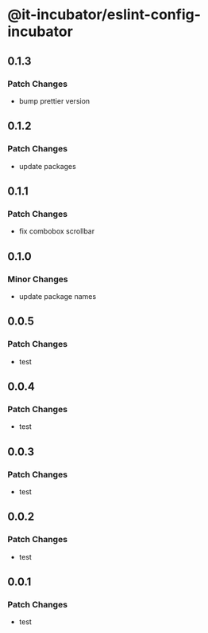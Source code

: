 # @it-incubator/eslint-config-incubator

## 0.1.3
### Patch Changes

- bump prettier version

## 0.1.2
### Patch Changes

- update packages

## 0.1.1
### Patch Changes

- fix combobox scrollbar

## 0.1.0
### Minor Changes

- update package names

## 0.0.5
### Patch Changes

- test

## 0.0.4
### Patch Changes

- test

## 0.0.3
### Patch Changes

- test

## 0.0.2
### Patch Changes

- test

## 0.0.1
### Patch Changes

- test
